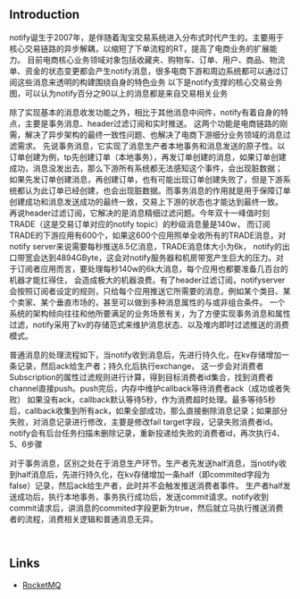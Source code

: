 ## Introduction

notify诞生于2007年，是伴随着淘宝交易系统进入分布式时代产生的。主要用于核心交易链路的异步解耦，以缩短了下单流程的RT，提高了电商业务的扩展能力。
目前电商核心业务领域对象包括收藏夹、购物车、订单、用户、商品、物流单、资金的状态变更都会产生notify消息，很多电商下游和周边系统都可以通过订阅这些消息来透明的构建围绕自身的特色业务
以下是notify支撑的核心交易业务图，可以认为notify百分之90以上的消息都是来自交易相关业务

除了实现基本的消息收发功能之外，相比于其他消息中间件，notify有着自身的特点，主要是事务消息、header过滤订阅和实时推送。
这两个功能是电商链路的刚需，解决了异步架构的最终一致性问题、也解决了电商下游细分业务领域的消息过滤需求。
先说事务消息，它实现了消息生产者本地事务和消息发送的原子性。以订单创建为例，tp先创建订单（本地事务），再发订单创建的消息，如果订单创建成功，消息没发出去，那么下游所有系统都无法感知这个事件，会出现脏数据；
如果先发订单创建消息，再创建订单，也有可能出现订单创建失败了，但是下游系统都认为此订单已经创建，也会出现脏数据。而事务消息的作用就是用于保障订单创建成功和消息发送成功的最终一致，交易上下游的状态也才能达到最终一致。
再说header过滤订阅，它解决的是消息精细过滤问题。今年双十一峰值时刻TRADE（这是交易订单对应的notify topic）的秒级消息量是140w，
而订阅TRADE的下游应用有600个，如果这600个应用照单全收所有的TRADE消息，对notify server来说需要每秒推送8.5亿消息，TRADE消息体大小为6k，
notify的出口带宽会达到4894GByte，这会对notify服务器和机房带宽产生巨大的压力。对于订阅者应用而言，要处理每秒140w的6k大消息，每个应用也都要准备几百台的机器才能扛得住，
会造成极大的机器浪费。有了header过滤订阅，notifyserver会按照订阅者设定的规则，只给每个应用推送它所需要的消息，例如某个类目、某个卖家、某个垂直市场的，甚至可以做到多种消息属性的与或非组合条件。
一个系统的架构倾向往往和他所要满足的业务场景有关，为了方便实现事务消息和属性过滤，notify采用了kv的存储范式来维护消息状态、以及堆内即时过滤推送的消费模式。




普通消息的处理流程如下，当notify收到消息后，先进行持久化，在kv存储增加一条记录，然后ack给生产者；持久化后执行exchange，
这一步会对消费者Subscription的属性过滤规则进行计算，得到目标消费者id集合，找到消费者channel直接push。push完后，内存中维护callback等待消费者ack（成功或者失败）
如果没有ack，callback默认等待5秒，作为消费超时处理。最多等待5秒后，callback收集到所有ack，如果全部成功，那么直接删除消息记录；如果部分失败，对消息记录进行修改，主要是修改fail target字段，记录失败消费者id。
notify会有后台任务扫描未删除记录，重新投递给失败的消费者id，再次执行4、5、6步骤


对于事务消息，区别之处在于消息生产环节。生产者先发送half消息，当notify收到half消息后，先进行持久化，在kv存储增加一条half（即commited字段为false）记录，然后ack给生产者，此时并不会触发推送消费者事件。
生产者half发送成功后，执行本地事务，事务执行成功后，发送commit请求。notify收到commit请求后，讲消息的commited字段更新为true，然后就立马执行推送消费者的流程，消费相关逻辑和普通消息无异。



```java


```





```java

```







## Links

- [RocketMQ](/docs/CS/MQ/RocketMQ/RocketMQ.md)